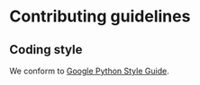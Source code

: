 # Contributing guidelines

## Coding style
We conform to
[Google Python Style Guide](https://github.com/google/styleguide/blob/gh-pages/pyguide.md).
